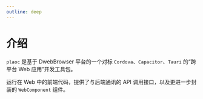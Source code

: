 ```yaml
---
outline: deep
---
```


# 介绍

<Badges name="@plaoc/plugins" />
<Platform supports="iOS,Android,MacOS,Windows" />

`plaoc` 是基于 DwebBrowser 平台的一个对标 `Cordova`、`Capacitor`、`Tauri` 的“跨平台 Web 应用”开发工具包。

运行在 Web 中的前端代码，提供了与后端通讯的 API 调用接口，以及更进一步封装的 `WebComponent` 组件。